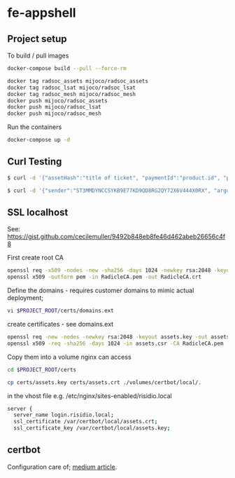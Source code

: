 # fe-appshell

## Project setup

To build / pull images

```bash
docker-compose build --pull --force-rm
```

```bash
docker tag radsoc_assets mijoco/radsoc_assets
docker tag radsoc_lsat mijoco/radsoc_lsat
docker tag radsoc_mesh mijoco/radsoc_mesh
docker push mijoco/radsoc_assets
docker push mijoco/radsoc_lsat
docker push mijoco/radsoc_mesh
```

Run the containers

```bash
docker-compose up -d
```

## Curl Testing

```bash
$ curl -d '{"assetHash":"title of ticket", "paymentId":"product.id", "purchaseDate":"2020-03-01", "amount":"10.50", "addressTo":"unknown", "addressFrom":"unknown"}' -H "Content-Type: application/json" -L --verbose -X POST http://localhost:8042/assets/buy-now
```

```bash
$ curl -d '{"sender":"ST3MMDYNCCSYKB9E77KD9QD8RG2QY72X6V444X0RX", "arguments":"[]"}' -H "Content-Type: application/json" -L --verbose -X POST https://stacks-node-api-latest.argon.blockstack.xyz/v2/contracts/call-read/ST3MMDYNCCSYKB9E77KD9QD8RG2QY72X6V444X0RX/loopbomb/get-base-token-uri
```

## SSL localhost

See: https://gist.github.com/cecilemuller/9492b848eb8fe46d462abeb26656c4f8

First create root CA

```bash
openssl req -x509 -nodes -new -sha256 -days 1024 -newkey rsa:2048 -keyout RadicleCA.key -out RadicleCA.pem -subj "/C=US/CN=Radicle-Root-CA"
openssl x509 -outform pem -in RadicleCA.pem -out RadicleCA.crt
```

Define the domains - requires customer domains to mimic actual deployment;

```bash
vi $PROJECT_ROOT/certs/domains.ext
```

create certificates - see domains.ext

```bash
openssl req -new -nodes -newkey rsa:2048 -keyout assets.key -out assets.csr -subj "/C=UK/ST=Sussex/L=Brighton/O=Radicle-Certs/CN=risidio.local"
openssl x509 -req -sha256 -days 1024 -in assets.csr -CA RadicleCA.pem -CAkey RadicleCA.key -CAcreateserial -extfile domains.ext -out assets.crt
```

Copy them into a volume nginx can access

```bash
cd $PROJECT_ROOT/certs

cp certs/assets.key certs/assets.crt ./volumes/certbot/local/.
```

in the vhost file e.g. /etc/nginx/sites-enabled/risidio.local

```bash
server {
  server_name login.risidio.local;
  ssl_certificate /var/certbot/local/assets.crt;
  ssl_certificate_key /var/certbot/local/assets.key;
```

## certbot

Configuration care of;
[medium article](https://medium.com/@pentacent/nginx-and-lets-encrypt-with-docker-in-less-than-5-minutes-b4b8a60d3a71).
